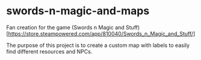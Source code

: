 # swords-n-magic-and-maps

Fan creation for the game (Swords n Magic and Stuff)[https://store.steampowered.com/app/810040/Swords_n_Magic_and_Stuff/]

The purpose of this project is to create a custom map with labels to easily find different resources and NPCs.